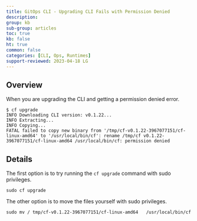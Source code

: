 ```yaml
---
title: GitOps CLI - Upgrading CLI Fails with Permission Denied
description: 
group: kb
sub-group: articles
toc: true
kb: false
ht: true
common: false
categories: [CLI, Ops, Runtimes]
support-reviewed: 2023-04-18 LG
---
```


## Overview

When you are upgrading the CLI and getting a permission denied error.

```shell
$ cf upgrade
INFO Downloading CLI version: v0.1.22...
INFO Extracting...
INFO Copying...
FATAL failed to copy new binary from '/tmp/cf-v0.1.22-3967077151/cf-linux-amd64' to '/usr/local/bin/cf': rename /tmp/cf v0.1.22-3967077151/cf-linux-amd64 /usr/local/bin/cf: permission denied
```

## Details

The first option is to try running the `cf upgrade` command with sudo privileges.

```shell
sudo cf upgrade
```

The other option is to move the files yourself with sudo privileges.

```shell
sudo mv / tmp/cf-v0.1.22-3967077151/cf-linux-amd64   /usr/local/bin/cf
```
